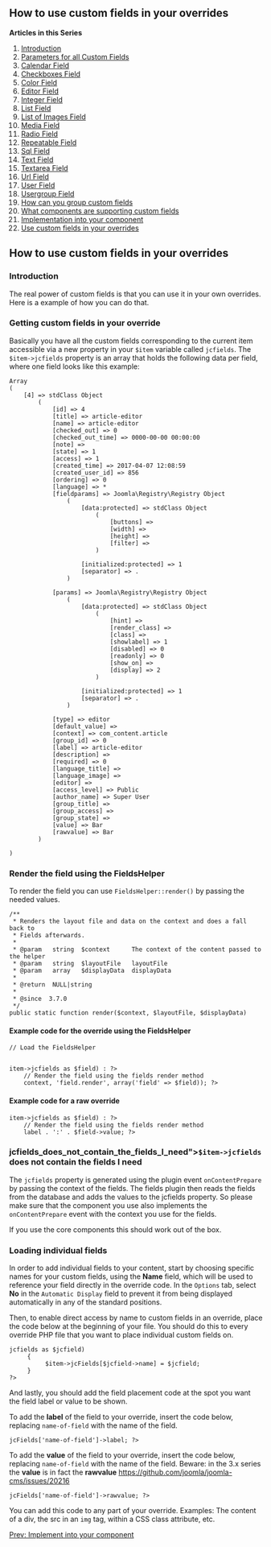 <!-- Filename: J3.x:Adding_custom_fields/Overrides / Display title: Adding custom fields/Overrides -->

## How to use custom fields in your overrides

**Articles in this Series**

1.  [Introduction](https://docs.joomla.org/J3.x:Adding_custom_fields "Special:MyLanguage/J3.x:Adding custom fields")
2.  [Parameters for all Custom
    Fields](https://docs.joomla.org/J3.x:Adding_custom_fields/Parameters_for_all_Custom_Fields "Special:MyLanguage/J3.x:Adding custom fields/Parameters for all Custom Fields")
3.  [Calendar
    Field](https://docs.joomla.org/J3.x:Adding_custom_fields/Calendar_Field "Special:MyLanguage/J3.x:Adding custom fields/Calendar Field")
4.  [Checkboxes
    Field](https://docs.joomla.org/J3.x:Adding_custom_fields/Checkboxes_Field "Special:MyLanguage/J3.x:Adding custom fields/Checkboxes Field")
5.  [Color
    Field](https://docs.joomla.org/J3.x:Adding_custom_fields/Color_Field "Special:MyLanguage/J3.x:Adding custom fields/Color Field")
6.  [Editor
    Field](https://docs.joomla.org/J3.x:Adding_custom_fields/Editor_Field "Special:MyLanguage/J3.x:Adding custom fields/Editor Field")
7.  [Integer
    Field](https://docs.joomla.org/J3.x:Adding_custom_fields/Integer_Field "Special:MyLanguage/J3.x:Adding custom fields/Integer Field")
8.  [List
    Field](https://docs.joomla.org/J3.x:Adding_custom_fields/List_Field "Special:MyLanguage/J3.x:Adding custom fields/List Field")
9.  [List of Images
    Field](https://docs.joomla.org/J3.x:Adding_custom_fields/ListOfImages_Field "Special:MyLanguage/J3.x:Adding custom fields/ListOfImages Field")
10. [Media
    Field](https://docs.joomla.org/J3.x:Adding_custom_fields/Media_Field "Special:MyLanguage/J3.x:Adding custom fields/Media Field")
11. [Radio
    Field](https://docs.joomla.org/J3.x:Adding_custom_fields/Radio_Field "Special:MyLanguage/J3.x:Adding custom fields/Radio Field")
12. [Repeatable
    Field](https://docs.joomla.org/J3.x:Adding_custom_fields/Repeatable_Field "Special:MyLanguage/J3.x:Adding custom fields/Repeatable Field")
13. [Sql
    Field](https://docs.joomla.org/J3.x:Adding_custom_fieldshttps://docs.joomla.org/J3.x:Adding%20custom%20fields/Sql%20Field)
14. [Text
    Field](https://docs.joomla.org/J3.x:Adding_custom_fields/Text_Field "Special:MyLanguage/J3.x:Adding custom fields/Text Field")
15. [Textarea
    Field](https://docs.joomla.org/J3.x:Adding_custom_fields/Textarea_Field "Special:MyLanguage/J3.x:Adding custom fields/Textarea Field")
16. [Url
    Field](https://docs.joomla.org/J3.x:Adding_custom_fields/Url_Field "Special:MyLanguage/J3.x:Adding custom fields/Url Field")
17. [User
    Field](https://docs.joomla.org/J3.x:Adding_custom_fields/User_Field "Special:MyLanguage/J3.x:Adding custom fields/User Field")
18. [Usergroup
    Field](https://docs.joomla.org/J3.x:Adding_custom_fields/Usergroup_Field "Special:MyLanguage/J3.x:Adding custom fields/Usergroup Field")
19. [How can you group custom
    fields](https://docs.joomla.org/J3.x:Adding_custom_fields/How%CC%9E_can_you_group_custom_fields "Special:MyLanguage/J3.x:Adding custom fields/How̞ can you group custom fields")
20. [What components are supporting custom
    fields](https://docs.joomla.org/J3.x:Adding_custom_fields/What_components_are_supporting_custom_fields "Special:MyLanguage/J3.x:Adding custom fields/What components are supporting custom fields")
21. [Implementation into your
    component](https://docs.joomla.org/J3.x:Adding_custom_fields/Implement_into_your_component "Special:MyLanguage/J3.x:Adding custom fields/Implement into your component")
22. [Use custom fields in your
    overrides](https://docs.joomla.org/J3.x:Adding_custom_fields/Overrides "Special:MyLanguage/J3.x:Adding custom fields/Overrides")

## How to use custom fields in your overrides

### Introduction

The real power of custom fields is that you can use it in your own
overrides. Here is a example of how you can do that.

### Getting custom fields in your override

Basically you have all the custom fields corresponding to the current
item accessible via a new property in your `$item` variable called
`jcfields`. The `$item->jcfields` property is an array that holds the
following data per field, where one field looks like this example:

    Array
    (
        [4] => stdClass Object
            (
                [id] => 4
                [title] => article-editor
                [name] => article-editor
                [checked_out] => 0
                [checked_out_time] => 0000-00-00 00:00:00
                [note] => 
                [state] => 1
                [access] => 1
                [created_time] => 2017-04-07 12:08:59
                [created_user_id] => 856
                [ordering] => 0
                [language] => *
                [fieldparams] => Joomla\Registry\Registry Object
                    (
                        [data:protected] => stdClass Object
                            (
                                [buttons] => 
                                [width] => 
                                [height] => 
                                [filter] => 
                            )

                        [initialized:protected] => 1
                        [separator] => .
                    )

                [params] => Joomla\Registry\Registry Object
                    (
                        [data:protected] => stdClass Object
                            (
                                [hint] => 
                                [render_class] => 
                                [class] => 
                                [showlabel] => 1
                                [disabled] => 0
                                [readonly] => 0
                                [show_on] => 
                                [display] => 2
                            )

                        [initialized:protected] => 1
                        [separator] => .
                    )

                [type] => editor
                [default_value] => 
                [context] => com_content.article
                [group_id] => 0
                [label] => article-editor
                [description] => 
                [required] => 0
                [language_title] => 
                [language_image] => 
                [editor] => 
                [access_level] => Public
                [author_name] => Super User
                [group_title] => 
                [group_access] => 
                [group_state] => 
                [value] => Bar
                [rawvalue] => Bar
            )

    )

### Render the field using the FieldsHelper

To render the field you can use `FieldsHelper::render()` by passing the
needed values.

    /**
     * Renders the layout file and data on the context and does a fall back to
     * Fields afterwards.
     *
     * @param   string  $context      The context of the content passed to the helper
     * @param   string  $layoutFile   layoutFile
     * @param   array   $displayData  displayData
     *
     * @return  NULL|string
     *
     * @since  3.7.0
     */
    public static function render($context, $layoutFile, $displayData)

#### Example code for the override using the FieldsHelper

    // Load the FieldsHelper


    item->jcfields as $field) : ?>
        // Render the field using the fields render method
        context, 'field.render', array('field' => $field)); ?>

#### Example code for a raw override

    item->jcfields as $field) : ?>
        // Render the field using the fields render method
        label . ':' . $field->value; ?>

### jcfields_does_not_contain_the_fields_I_need"\>`$item->jcfields` does not contain the fields I need

The `jcfields` property is generated using the plugin event
`onContentPrepare` by passing the context of the fields. The fields
plugin then reads the fields from the database and adds the values to
the jcfields property. So please make sure that the component you use
also implements the `onContentPrepare` event with the context you use
for the fields.

If you use the core components this should work out of the box.

### Loading individual fields

In order to add individual fields to your content, start by choosing
specific names for your custom fields, using the **Name** field, which
will be used to reference your field directly in the override code. In
the `Options` tab, select **No** in the `Automatic Display` field to
prevent it from being displayed automatically in any of the standard
positions.

Then, to enable direct access by name to custom fields in an override,
place the code below at the beginning of your file. You should do this
to every override PHP file that you want to place individual custom
fields on.

    jcfields as $jcfield)
         {
              $item->jcFields[$jcfield->name] = $jcfield;
         }
    ?>

And lastly, you should add the field placement code at the spot you want
the field label or value to be shown.

To add the **label** of the field to your override, insert the code
below, replacing `name-of-field` with the name of the field.

    jcFields['name-of-field']->label; ?>

To add the **value** of the field to your override, insert the code
below, replacing `name-of-field` with the name of the field. Beware: in
the 3.x series the **value** is in fact the **rawvalue**
<a href="https://github.com/joomla/joomla-cms/issues/20216"
class="external free" target="_blank"
rel="nofollow noreferrer noopener">https://github.com/joomla/joomla-cms/issues/20216</a>

    jcFields['name-of-field']->rawvalue; ?>

You can add this code to any part of your override. Examples: The
content of a div, the src in an `img` tag, within a CSS class attribute,
etc.

<a
href="https://docs.joomla.org/J3.x:Adding_custom_fields/Implement_into_your_component"
id="content-button" class="button expand success">Prev: Implement into
your component</a>
